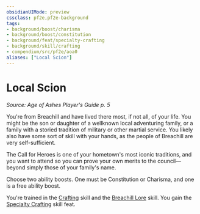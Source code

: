 ```yaml
---
obsidianUIMode: preview
cssclass: pf2e,pf2e-background
tags:
- background/boost/charisma
- background/boost/constitution
- background/feat/specialty-crafting
- background/skill/crafting
- compendium/src/pf2e/aoa0
aliases: ["Local Scion"]
---
```

# Local Scion
*Source: Age of Ashes Player's Guide p. 5*  

You're from Breachill and have lived there most, if not all, of your life. You might be the son or daughter of a wellknown local adventuring family, or a family with a storied tradition of military or other martial service. You likely also have some sort of skill with your hands, as the people of Breachill are very self-sufficient.

The Call for Heroes is one of your hometown's most iconic traditions, and you want to attend so you can prove your own merits to the council—beyond simply those of your family's name.

Choose two ability boosts. One must be Constitution or Charisma, and one is a free ability boost.

You're trained in the [Crafting](../../skills.md#Crafting) skill and the [Breachill Lore](../../skills.md#Lore) skill. You gain the [Specialty Crafting](../../feats/specialty-crafting.md) skill feat.